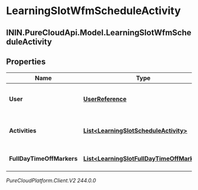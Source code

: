 # LearningSlotWfmScheduleActivity

## ININ.PureCloudApi.Model.LearningSlotWfmScheduleActivity

## Properties

|Name | Type | Description | Notes|
|------------ | ------------- | ------------- | -------------|
| **User** | [**UserReference**](UserReference) | User that the schedule is for | [optional] |
| **Activities** | [**List&lt;LearningSlotScheduleActivity&gt;**](LearningSlotScheduleActivity) | List of user&#39;s scheduled activities | [optional] |
| **FullDayTimeOffMarkers** | [**List&lt;LearningSlotFullDayTimeOffMarker&gt;**](LearningSlotFullDayTimeOffMarker) | List of user&#39;s days off | [optional] |



_PureCloudPlatform.Client.V2 244.0.0_
